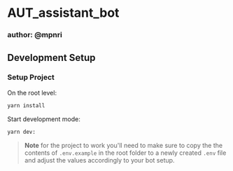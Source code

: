 # AUT_assistant_bot

### author: @mpnri

## Development Setup

### Setup Project

On the root level:

```bash
yarn install
```

Start development mode:

```bash
yarn dev:
```

> **Note** for the project to work you'll need to make sure to copy the the contents of `.env.example` in the root folder to a newly created `.env` file and adjust the values accordingly to your bot setup.

